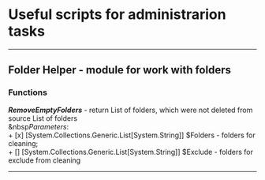 # __Useful scripts for administrarion tasks__

---
## __Folder Helper__ - module for work with folders
### __Functions__ 
__*RemoveEmptyFolders*__ - return List of folders, which
   were not deleted from source List of folders <br>
&nbsp*Parameters*: <br>
    + [x] [System.Collections.Generic.List[System.String]] $Folders - folders for cleaning;<br>
    + [] [System.Collections.Generic.List[System.String]] $Exclude - folders for exclude from cleaning

---
